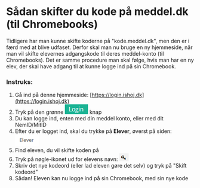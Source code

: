 # Sådan skifter du kode på meddel.dk (til Chromebooks)

Tidligere har man kunne skifte koderne på "kode.meddel.dk", men den er i færd med at blive udfaset. Derfor skal man nu bruge en ny hjemmeside, når man vil skifte elevernes adgangskode til deres meddel-konto (til Chromebooks). Det er samme procedure man skal følge, hvis man har en ny elev, der skal have adgang til at kunne logge ind på sin Chromebook.



### Instruks:

1. Gå ind på denne hjemmeside: [https://login.ishoj.dk](https://login.ishoj.dk)
2. Tryk på den grønne <img src="../.gitbook/assets/image (1) (1) (1).png" alt="" data-size="line"> knap
3. Du kan logge ind, enten med din meddel konto, eller med dit NemID/MitID
4. Efter du er logget ind, skal du trykke på **Elever**, øverst på siden: <img src="../.gitbook/assets/image (3) (1) (1).png" alt="" data-size="line">
5. Find eleven, du vil skifte koden på
6. Tryk på nøgle-ikonet ud for elevens navn: <img src="../.gitbook/assets/image (2) (1) (1).png" alt="" data-size="line">
7. Skriv det nye kodeord (eller lad eleven gøre det selv) og tryk på "Skift kodeord"
8. Sådan! Eleven kan nu logge ind på sin Chromebook, med sin nye kode
